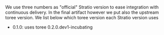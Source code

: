 We use three numbers as "official" Stratio version to ease integration with continuous delivery.
In the final artifact however we put also the upstream toree version. We list below which toree
version each Stratio version uses

* 0.1.0: uses toree 0.2.0.dev1-incubating
